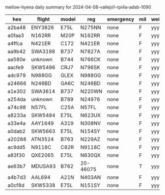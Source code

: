 mellow-hyena daily summary for 2024-04-08-vallejo1-rpi4a-adsb-1090

|hex|flight|model|reg|emergency|mil|weirdo|
|--|--|--|--|--|--|--|
|a2ba48|ENY3826|E75L|N275NN|none|F|yyy|
|a0faa3|N162RR|M20P|N162RR|none|F|yyy|
|a4ffca|N421ER|C172|N421ER|none|F|yyy|
|aa9b42|SWA3198|B737|N7827A|none|F|yyy|
|aa580e|unknown|B744|N766CK|none|F|yyy|
|aacfe9|SKW5496|CRJ7|N796SK|none|F|yyy|
|adc979|N988GG|GLEX|N988GG|none|F|yyy|
|a24666|N246BD|GA6C|N246BD|none|F|yyy|
|a1e302|SWA3614|B737|N220WN|none|F|yyy|
|a254da|unknown|B789|N24976|none|F|yyy|
|a74c98|N57FL|C25A|N57FL|none|F|yyy|
|a8233a|SKW5484|E75L|N623UX|none|F|yyy|
|a33e4a|AAY1649|A319|N308NV|none|F|yyy|
|a0dab2|SKW5663|E75L|N154SY|none|F|yyy|
|a20288|ATN3524|B763|N229AZ|none|F|yyy|
|ac9dd5|N9118C|C82R|N9118C|none|F|yyy|
|a83f30|QXE2065|E75L|N630QX|none|F|yyy|
|ae63b7|MDUSA93|B762|20-46075|none|T|yyy|
|a4b7d3|AAL694|A21N|N403AN|none|F|yyy|
|a0cf8d|SKW5338|E75L|N151SY|none|F|yyy|
